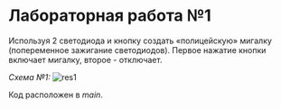# Лабораторная работа №1

Используя 2 светодиода и кнопку создать «полицейскую»
мигалку (попеременное зажигание светодиодов). Первое нажатие кнопки
включает мигалку, второе - отключает.

_Схема №1:_
![res1](https://github.com/ArtemDyrdin/MCprogramming/res/res1.jpg)

Код расположен в _main_.